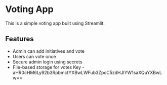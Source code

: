 # Voting App

This is a simple voting app built using Streamlit.

## Features

- Admin can add initiatives and vote
- Users can vote once
- Secure admin login using secrets
- File-based storage for votes
  Key - aHR0cHM6Ly92b3RpbmctYXBwLWFub3ZpcC5zdHJlYW1saXQuYXBwLw==
